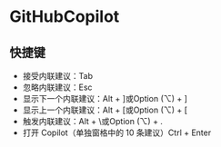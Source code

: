 # GitHubCopilot

## 快捷键

  - 接受内联建议：Tab
  - 忽略内联建议：Esc
  - 显示下一个内联建议：Alt + ]或Option (⌥) + ]
  - 显示上一个内联建议：Alt + [或Option (⌥) + [
  - 触发内联建议：Alt + \或Option (⌥) + .
  - 打开 Copilot（单独窗格中的 10 条建议）Ctrl + Enter
